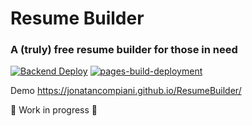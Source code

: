 # Resume Builder

### A (truly) free resume builder for those in need

[![Backend Deploy](https://github.com/jonatancompiani/ResumeBuilder/actions/workflows/azure-webapps-dotnet-core.yml/badge.svg)](https://github.com/jonatancompiani/ResumeBuilder/actions/workflows/azure-webapps-dotnet-core.yml)
[![pages-build-deployment](https://github.com/jonatancompiani/ResumeBuilder/actions/workflows/pages/pages-build-deployment/badge.svg?branch=master)](https://github.com/jonatancompiani/ResumeBuilder/actions/workflows/pages/pages-build-deployment)

Demo
https://jonatancompiani.github.io/ResumeBuilder/

:construction: Work in progress :construction:
